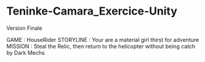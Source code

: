# Teninke-Camara_Exercice-Unity
Version Finale

GAME : HouseRider
STORYLINE : Your are a material girl thirst for adventure 
MISSION : Steal the Relic, then return to the helicopter without being catch by Dark Mechs

